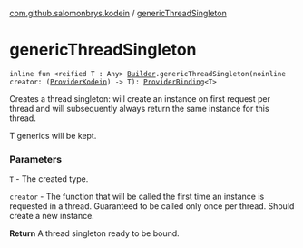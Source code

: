 [com.github.salomonbrys.kodein](index.md) / [genericThreadSingleton](.)

# genericThreadSingleton

`inline fun <reified T : Any> `[`Builder`](-kodein/-builder/index.md)`.genericThreadSingleton(noinline creator: (`[`ProviderKodein`](-provider-kodein/index.md)`) -> T): `[`ProviderBinding`](-provider-binding/index.md)`<T>`

Creates a thread singleton: will create an instance on first request per thread and will subsequently always return the same instance for this thread.

T generics will be kept.

### Parameters

`T` - The created type.

`creator` - The function that will be called the first time an instance is requested in a thread. Guaranteed to be called only once per thread. Should create a new instance.

**Return**
A thread singleton ready to be bound.

